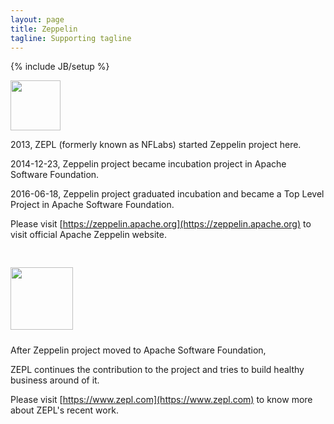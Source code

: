 ```yaml
---
layout: page
title: Zeppelin
tagline: Supporting tagline
---
```

{% include JB/setup %}

<a href="https://zeppelin.apache.org"><img src="{{ ASSET_PATH }}/img/zeppelin-logo.svg" style="width:80px;"></img></a>

2013, ZEPL (formerly known as NFLabs) started Zeppelin project here.

2014-12-23, Zeppelin project became incubation project in Apache Software Foundation.

2016-06-18, Zeppelin project graduated incubation and became a Top Level Project in Apache Software Foundation.

Please visit [https://zeppelin.apache.org](https://zeppelin.apache.org) to visit official Apache Zeppelin website.


<a href="https://www.zepl.com"><img src="{{ ASSET_PATH }}/img/zepl-logo.png" style="width:100px;margin-top:30px;margin-bottom:10px;"></img></a>

After Zeppelin project moved to Apache Software Foundation,

ZEPL continues the contribution to the project and tries to build healthy business around of it.

Please visit [https://www.zepl.com](https://www.zepl.com) to know more about ZEPL's recent work.


<script>!function(d,s,id){var js,fjs=d.getElementsByTagName(s)[0],p=/^http:/.test(d.location)?'http':'https';if(!d.getElementById(id)){js=d.createElement(s);js.id=id;js.src=p+"://platform.twitter.com/widgets.js";fjs.parentNode.insertBefore(js,fjs);}}(document,"script","twitter-wjs");</script>

